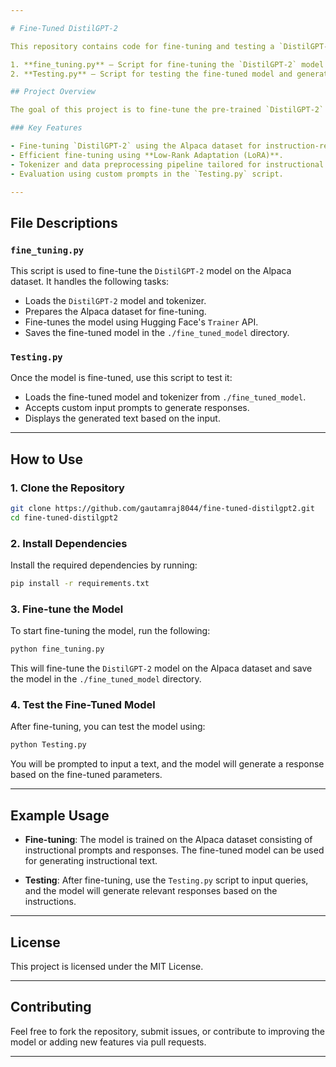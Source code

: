```yaml
---

# Fine-Tuned DistilGPT-2

This repository contains code for fine-tuning and testing a `DistilGPT-2` model using the Alpaca dataset. The two key scripts provided in this repository are

1. **fine_tuning.py** – Script for fine-tuning the `DistilGPT-2` model on the Alpaca dataset.
2. **Testing.py** – Script for testing the fine-tuned model and generating text based on given prompts.

## Project Overview

The goal of this project is to fine-tune the pre-trained `DistilGPT-2` model on the Alpaca dataset to generate responses for instructional prompts. Additionally, the repository includes code for testing the model’s performance by providing custom input prompts and receiving generated responses.

### Key Features

- Fine-tuning `DistilGPT-2` using the Alpaca dataset for instruction-response text generation.
- Efficient fine-tuning using **Low-Rank Adaptation (LoRA)**.
- Tokenizer and data preprocessing pipeline tailored for instructional text.
- Evaluation using custom prompts in the `Testing.py` script.

---
```


## File Descriptions

### `fine_tuning.py`

This script is used to fine-tune the `DistilGPT-2` model on the Alpaca dataset. It handles the following tasks:
- Loads the `DistilGPT-2` model and tokenizer.
- Prepares the Alpaca dataset for fine-tuning.
- Fine-tunes the model using Hugging Face's `Trainer` API.
- Saves the fine-tuned model in the `./fine_tuned_model` directory.

### `Testing.py`

Once the model is fine-tuned, use this script to test it:
- Loads the fine-tuned model and tokenizer from `./fine_tuned_model`.
- Accepts custom input prompts to generate responses.
- Displays the generated text based on the input.

---

## How to Use

### 1. Clone the Repository

```bash
git clone https://github.com/gautamraj8044/fine-tuned-distilgpt2.git
cd fine-tuned-distilgpt2
```

### 2. Install Dependencies

Install the required dependencies by running:

```bash
pip install -r requirements.txt
```

### 3. Fine-tune the Model

To start fine-tuning the model, run the following:

```bash
python fine_tuning.py
```

This will fine-tune the `DistilGPT-2` model on the Alpaca dataset and save the model in the `./fine_tuned_model` directory.

### 4. Test the Fine-Tuned Model

After fine-tuning, you can test the model using:

```bash
python Testing.py
```

You will be prompted to input a text, and the model will generate a response based on the fine-tuned parameters.

---

## Example Usage

- **Fine-tuning**: The model is trained on the Alpaca dataset consisting of instructional prompts and responses. The fine-tuned model can be used for generating instructional text.
  
- **Testing**: After fine-tuning, use the `Testing.py` script to input queries, and the model will generate relevant responses based on the instructions.

---

## License

This project is licensed under the MIT License.

---

## Contributing

Feel free to fork the repository, submit issues, or contribute to improving the model or adding new features via pull requests.

---
